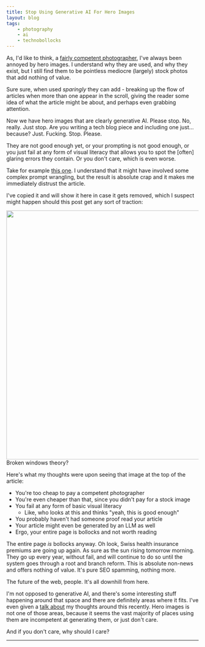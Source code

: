 ```yaml
---
title: Stop Using Generative AI For Hero Images
layout: blog
tags:
    - photography
    - ai
    - technobollocks
---
```


As, I'd like to think, a [fairly competent photographer](https://www.formulanon.com), I've always been annoyed by hero images. I understand why they are used, and why they exist, but I still find them to be pointless mediocre (largely) stock photos that add nothing of value.

Sure sure, when used *sparingly* they can add - breaking up the flow of articles when more than one appear in the scroll, giving the reader some idea of what the article might be about, and perhaps even grabbing attention.

Now we have hero images that are clearly generative AI. Please stop. No, really. Just stop. Are you writing a tech blog piece and including one just... because? Just. Fucking. Stop. Please.

They are not good enough yet, or your prompting is not good enough, or you just fail at any form of visual literacy that allows you to spot the [often] glaring errors they contain. Or you don't care, which is even worse.

Take for example [this one](https://www.insurance-guide.ch/post/swiss-health-insurance-premium-increases-in-2025). I understand that it might have involved some complex prompt wrangling, but the result is absolute crap and it makes me immediately distrust the article.

I've copied it and will show it here in case it gets removed, which I suspect might happen should this post get any sort of traction:

<div class="img-centre">
<img width="650px" src="{{ site.baseurl }}/images/2024/hero.jpg" />
<div class="nav_text">Broken windows theory?</div>
</div>

Here's what my thoughts were upon seeing that image at the top of the article:

* You're too cheap to pay a competent photographer
* You're even cheaper than that, since you didn't pay for a stock image
* You fail at any form of basic visual literacy
  * Like, who looks at this and thinks "yeah, this is good enough"
* You probably haven't had someone proof read your article
* Your article might even be generated by an LLM as well
* Ergo, your entire page is bollocks and not worth reading

The entire page *is* bollocks anyway. Oh look, Swiss health insurance premiums are going up again. As sure as the sun rising tomorrow morning. They go up every year, without fail, and will continue to do so until the system goes through a root and branch reform. This is absolute non-news and offers nothing of value. It's pure SEO spamming, nothing more.

The future of the web, people. It's all downhill from here.

I'm not opposed to generative AI, and there's some interesting stuff happening around that space and there are definitely areas where it fits. I've even given a [talk about](https://www.youtube.com/watch?v=y3llSkCJnWk) my thoughts around this recently. Hero images is not one of those areas, because it seems the vast majority of places using them are incompetent at generating them, or just don't care.

And if you don't care, why should I care?

<hr />

[^1]: https://en.wikipedia.org/wiki/The_Buszy

[^2]: There is some footage still available online from that 2012 trip [here](https://www.zapiks.com/scale-of-radness-carhartt-an.html). The egg pipe frontside ollie features at about 5:30 and the pool is then shown soon after that.
